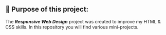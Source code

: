 ## 📍 Purpose of this project:

The ***Responsive Web Design*** project was created to improve my HTML & CSS skills.
In this repository you will find various mini-projects. 
